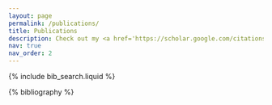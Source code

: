 ```yaml
---
layout: page
permalink: /publications/
title: Publications
description: Check out my <a href='https://scholar.google.com/citations?user=AtMBDPUAAAAJ&hl=en'>Google Scholar</a>. 
nav: true
nav_order: 2
---
```


<!-- _pages/publications.md -->

<!-- Bibsearch Feature -->

{% include bib_search.liquid %}

<div class="publications">

{% bibliography %}

</div>
